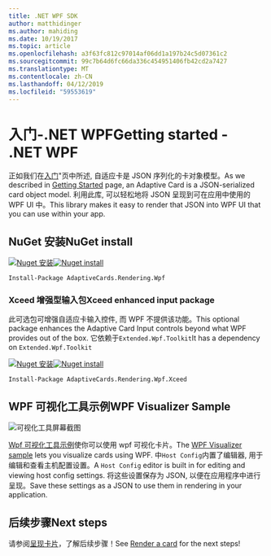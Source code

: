 ```yaml
---
title: .NET WPF SDK
author: matthidinger
ms.author: mahiding
ms.date: 10/19/2017
ms.topic: article
ms.openlocfilehash: a3f63fc812c97014af06dd1a197b24c5d07361c2
ms.sourcegitcommit: 99c7b64d6fc66da336c454951406fb42cd2a7427
ms.translationtype: MT
ms.contentlocale: zh-CN
ms.lasthandoff: 04/12/2019
ms.locfileid: "59553619"
---
```

# <a name="getting-started---net-wpf"></a><span data-ttu-id="94f0b-102">入门-.NET WPF</span><span class="sxs-lookup"><span data-stu-id="94f0b-102">Getting started - .NET WPF</span></span>

<span data-ttu-id="94f0b-103">正如我们在[入门](../../../authoring-cards/getting-started.md)"页中所述, 自适应卡是 JSON 序列化的卡对象模型。</span><span class="sxs-lookup"><span data-stu-id="94f0b-103">As we described in [Getting Started](../../../authoring-cards/getting-started.md) page, an Adaptive Card is a JSON-serialized card object model.</span></span> <span data-ttu-id="94f0b-104">利用此库, 可以轻松地将 JSON 呈现到可在应用中使用的 WPF UI 中。</span><span class="sxs-lookup"><span data-stu-id="94f0b-104">This library makes it easy to render that JSON into WPF UI that you can use within your app.</span></span>

## <a name="nuget-install"></a><span data-ttu-id="94f0b-105">NuGet 安装</span><span class="sxs-lookup"><span data-stu-id="94f0b-105">NuGet install</span></span>

<span data-ttu-id="94f0b-106">[![Nuget 安装](https://img.shields.io/nuget/vpre/AdaptiveCards.Rendering.Wpf.svg)](https://www.nuget.org/packages/AdaptiveCards.Rendering.Wpf)</span><span class="sxs-lookup"><span data-stu-id="94f0b-106">[![Nuget install](https://img.shields.io/nuget/vpre/AdaptiveCards.Rendering.Wpf.svg)](https://www.nuget.org/packages/AdaptiveCards.Rendering.Wpf)</span></span>

```console
Install-Package AdaptiveCards.Rendering.Wpf
```

### <a name="xceed-enhanced-input-package"></a><span data-ttu-id="94f0b-107">Xceed 增强型输入包</span><span class="sxs-lookup"><span data-stu-id="94f0b-107">Xceed enhanced input package</span></span>

<span data-ttu-id="94f0b-108">此可选包可增强自适应卡输入控件, 而 WPF 不提供该功能。</span><span class="sxs-lookup"><span data-stu-id="94f0b-108">This optional package enhances the Adaptive Card Input controls beyond what WPF provides out of the box.</span></span> <span data-ttu-id="94f0b-109">它依赖于`Extended.Wpf.Toolkit`</span><span class="sxs-lookup"><span data-stu-id="94f0b-109">It has a dependency on `Extended.Wpf.Toolkit`</span></span>

<span data-ttu-id="94f0b-110">[![Nuget 安装](https://img.shields.io/nuget/vpre/AdaptiveCards.Rendering.Wpf.Xceed.svg)](https://www.nuget.org/packages/AdaptiveCards.Rendering.Wpf.Xceed)</span><span class="sxs-lookup"><span data-stu-id="94f0b-110">[![Nuget install](https://img.shields.io/nuget/vpre/AdaptiveCards.Rendering.Wpf.Xceed.svg)](https://www.nuget.org/packages/AdaptiveCards.Rendering.Wpf.Xceed)</span></span>

```console
Install-Package AdaptiveCards.Rendering.Wpf.Xceed
```

## <a name="wpf-visualizer-sample"></a><span data-ttu-id="94f0b-111">WPF 可视化工具示例</span><span class="sxs-lookup"><span data-stu-id="94f0b-111">WPF Visualizer Sample</span></span>

![可视化工具屏幕截图](../../../resources/media/tools/wpfvisualizer.png)

<span data-ttu-id="94f0b-113">[Wpf 可视化工具示例](https://github.com/Microsoft/AdaptiveCards/tree/master/source/dotnet/Samples/WPFVisualizer)使你可以使用 wpf 可视化卡片。</span><span class="sxs-lookup"><span data-stu-id="94f0b-113">The [WPF Visualizer sample](https://github.com/Microsoft/AdaptiveCards/tree/master/source/dotnet/Samples/WPFVisualizer) lets you visualize cards using WPF.</span></span>  <span data-ttu-id="94f0b-114">中`Host Config`内置了编辑器, 用于编辑和查看主机配置设置。</span><span class="sxs-lookup"><span data-stu-id="94f0b-114">A `Host Config` editor is built in for editing and viewing host config settings.</span></span> <span data-ttu-id="94f0b-115">将这些设置保存为 JSON, 以便在应用程序中进行呈现。</span><span class="sxs-lookup"><span data-stu-id="94f0b-115">Save these settings as a JSON to use them in rendering in your application.</span></span>

## <a name="next-steps"></a><span data-ttu-id="94f0b-116">后续步骤</span><span class="sxs-lookup"><span data-stu-id="94f0b-116">Next steps</span></span>

<span data-ttu-id="94f0b-117">请参阅[呈现卡片](render-a-card.md)，了解后续步骤！</span><span class="sxs-lookup"><span data-stu-id="94f0b-117">See [Render a card](render-a-card.md) for the next steps!</span></span>
